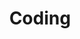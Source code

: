 ---
title: "Coding"
description: "Coding"
slug: "code"
image: "coding.jpg"
style:
    background: "#2a9d8f"
    color: "#fff"
---
